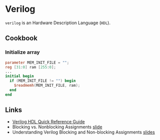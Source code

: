 # Verilog

``verilog`` is an Hardware Description Language (``HDL``).

## Cookbook

### Initialize array

```verilog
parameter MEM_INIT_FILE = "";
reg [31:0] ram [255:0];
...
initial begin
  if (MEM_INIT_FILE != "") begin
    $readmemh(MEM_INIT_FILE, ram);
  end
end
```

## Links

 - [Verilog HDL Quick Reference Guide](https://sutherland-hdl.com/pdfs/verilog_2001_ref_guide.pdf)
 - Blocking vs. Nonblocking Assignments [slide](http://courses.csail.mit.edu/6.111/f2007/handouts/L06.pdf)
 - Understanding Verilog Blocking and Non-blocking Assignments [slides](https://sutherland-hdl.com/papers/1996-CUG-presentation_nonblocking_assigns.pdf)
